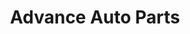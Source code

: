 ---
title: "Advance Auto Parts"
url: /chicago/advance-auto-parts-west-24th-street/
shop: Autoteile
---